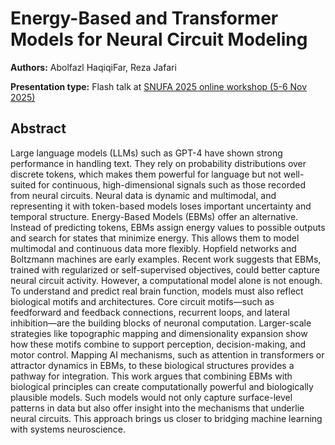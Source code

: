 # Energy-Based and Transformer Models for Neural Circuit Modeling

**Authors:** Abolfazl HaqiqiFar, Reza Jafari
                           


**Presentation type:** Flash talk at [SNUFA 2025 online workshop (5-6 Nov 2025)](https://snufa.net/2025)

## Abstract

Large language models (LLMs) such as GPT-4 have shown strong performance in handling text. They rely on probability distributions over discrete tokens, which makes them powerful for language but not well-suited for continuous, high-dimensional signals such as those recorded from neural circuits. Neural data is dynamic and multimodal, and representing it with token-based models loses important uncertainty and temporal structure.
Energy-Based Models (EBMs) offer an alternative. Instead of predicting tokens, EBMs assign energy values to possible outputs and search for states that minimize energy. This allows them to model multimodal and continuous data more flexibly. Hopfield networks and Boltzmann machines are early examples. Recent work suggests that EBMs, trained with regularized or self-supervised objectives, could better capture neural circuit activity.
However, a computational model alone is not enough. To understand and predict real brain function, models must also reflect biological motifs and architectures. Core circuit motifs—such as feedforward and feedback connections, recurrent loops, and lateral inhibition—are the building blocks of neuronal computation. Larger-scale strategies like topographic mapping and dimensionality expansion show how these motifs combine to support perception, decision-making, and motor control. Mapping AI mechanisms, such as attention in transformers or attractor dynamics in EBMs, to these biological structures provides a pathway for integration.
This work argues that combining EBMs with biological principles can create computationally powerful and biologically plausible models. Such models would not only capture surface-level patterns in data but also offer insight into the mechanisms that underlie neural circuits. This approach brings us closer to bridging machine learning with systems neuroscience.